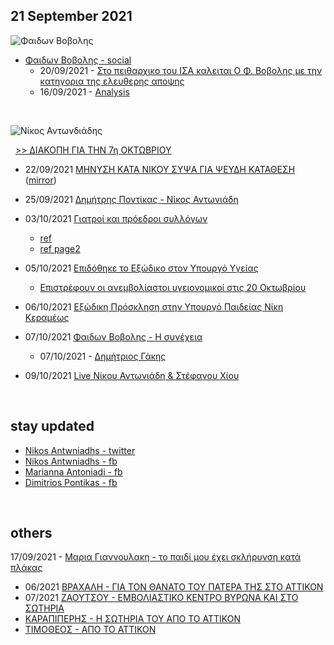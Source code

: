 ## 21 September 2021

![Φαιδων Βοβολης](https://i.imgur.com/MYIIt3z.jpg)

* [Φαιδων Βοβολης - social](https://www.facebook.com/fedonvovolis)  
  * 20/09/2021 - [Στο πειθαρχικο του ΙΣΑ καλειται Ο Φ. Βοβολης με την κατηγορια της ελευθερης αποψης](https://www.youtube.com/watch?v=rbwWOBOjkFg)
  * 16/09/2021 - [Analysis](https://www.facebook.com/fedonvovolis/videos/376889493931915/)

&nbsp;

![Νίκος Αντωνδιάδης](https://i.imgur.com/7GWP4Ml.jpg)



&nbsp;
[>> ΔΙΑΚΟΠΗ ΓΙΑ ΤΗΝ 7η ΟΚΤΩΒΡΙΟΥ](https://www.facebook.com/marianna.roupaliotiantoniadi/posts/2934103580178145)

* 22/09/2021 [ΜΗΝΥΣΗ ΚΑΤΑ ΝΙΚΟΥ ΣΥΨΑ ΓΙΑ ΨΕΥΔΗ ΚΑΤΑΘΕΣΗ](https://nikosantoniadis.tv/?p=5580) ([mirror](https://www.makeleio.gr/?p=3868874))

* 25/09/2021 [Δημήτρης Ποντίκας - Νίκος Αντωνιάδη](https://www.facebook.com/%CE%9F%CE%94%CE%9F%CE%A3-%CE%95%CE%BB%CE%BB%CE%B7%CE%BD%CF%89%CE%BD-1757155694575284/videos/616836242781712/)  

* 03/10/2021 [Γιατροί και πρόεδροι συλλόγων](https://nikosantoniadis.tv/?p=6147)
  * [ref](https://www.iatronet.gr/article/103886/hristina-kydona-etsi-leitoyrgei-h-famprika-ton-ekviasmon-sta-nosokomeia)
  * [ref page2](https://www.ieidiseis.gr/ellada/111950/patra-arnites-syggeneis-nekron-mplokaran-to-nekrotomeio)

* 05/10/2021 [Επιδόθηκε το Εξώδικο στον Υπουργό Υγείας](https://nikosantoniadis.tv/?p=6209)
  * [Επιστρέφουν οι ανεμβολίαστοι υγειονομικοί στις 20 Οκτωβρίου](https://www.makeleio.gr/?p=3886298)  
* 06/10/2021 [Εξώδικη Πρόσκληση στην Υπουργό Παιδείας Νίκη Κεραμέως](https://nikosantoniadis.tv/?p=6250)
* 07/10/2021 [Φαιδων Βοβολης - Η συνέχεια](https://www.facebook.com/dimitrios.pontikas.10/videos/2084996571650679)
  * 07/10/2021 - [Δημήτριος Γάκης](https://www.makeleio.gr/?p=3893387)  
* 09/10/2021 [Live Νίκου Αντωνιάδη & Στέφανου Χίου](https://nikosantoniadis.tv/?p=6433)  

&nbsp;
## stay updated
* [Nikos Antwniadhs - twitter](https://twitter.com/kpf9drZSMg3f9SB)
* [Nikos Antwniadhs - fb](https://www.facebook.com/profile.php?id=100073250987934)
* [Marianna Antoniadi - fb](https://www.facebook.com/marianna.roupaliotiantoniadi)
* [Dimitrios Pontikas  - fb](https://www.facebook.com/dimitrios.pontikas.10)

&nbsp;
## others
17/09/2021 - [Μαρια Γιαννουλακη - το παιδί μου έχει σκλήρυνση κατά πλάκας](https://www.mixcloud.com/Focusfm/μαρια-γιαννουλακη-170921)
* 06/2021 [ΒΡΑΧΑΛΗ - ΓΙΑ ΤΟΝ ΘΑΝΑΤΟ ΤΟΥ ΠΑΤΕΡΑ ΤΗΣ ΣΤΟ ΑΤΤΙΚΟΝ](https://nikosantoniadis.tv/?p=6453)
* 07/2021 [ΖΑΟΥΤΣΟΥ - ΕΜΒΟΛΙΑΣΤΙΚΟ ΚΕΝΤΡΟ ΒΥΡΩΝΑ ΚΑΙ ΣΤΟ ΣΩΤΗΡΙΑ](https://nikosantoniadis.tv/?p=6462)
* [ΚΑΡΑΠΙΠΕΡΗΣ - Η ΣΩΤΗΡΙΑ ΤΟΥ ΑΠΟ ΤΟ ΑΤΤΙΚΟΝ](https://nikosantoniadis.tv/?p=6481)
* [ΤΙΜΟΘΕΟΣ - ΑΠΟ ΤΟ ΑΤΤΙΚΟΝ](https://nikosantoniadis.tv/?p=6499)
